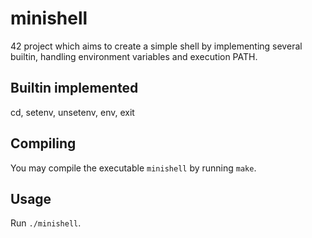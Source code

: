 # minishell

42 project which aims to create a simple shell by implementing several builtin, handling environment variables and execution PATH.

## Builtin implemented

cd, setenv, unsetenv, env, exit

## Compiling

You may compile the executable `minishell` by running `make`.

## Usage

Run `./minishell`.
